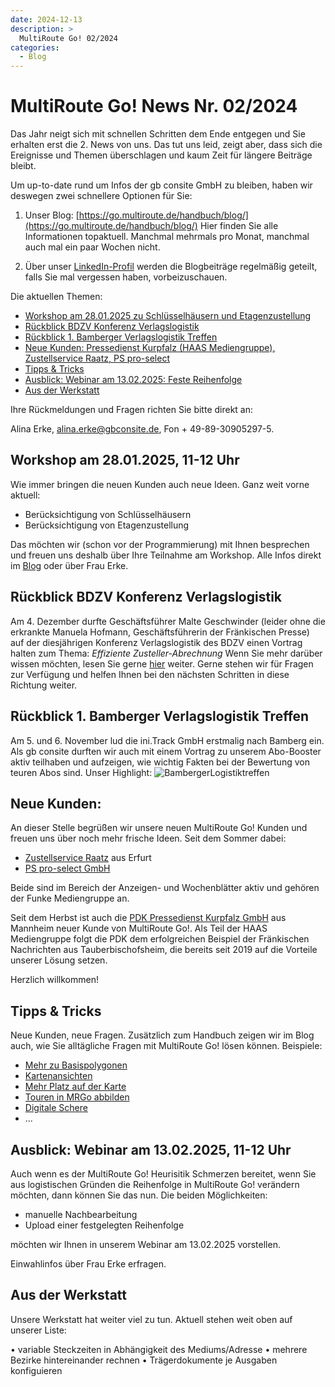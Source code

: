 ```yaml
---
date: 2024-12-13
description: >
  MultiRoute Go! 02/2024
categories:
  - Blog
---
```


# MultiRoute Go! News Nr. 02/2024

Das Jahr neigt sich mit schnellen Schritten dem Ende entgegen und Sie erhalten erst die 2. News von uns. 
Das tut uns leid, zeigt aber, dass sich die Ereignisse und Themen überschlagen und kaum Zeit für längere Beiträge bleibt. 

Um up-to-date rund um Infos der gb consite GmbH zu bleiben, haben wir deswegen zwei schnellere Optionen für Sie:

1. Unser Blog: [https://go.multiroute.de/handbuch/blog/](https://go.multiroute.de/handbuch/blog/)
Hier finden Sie alle Informationen topaktuell. Manchmal mehrmals pro Monat, manchmal auch mal ein paar Wochen nicht.

2. Über unser [LinkedIn-Profil](https://www.linkedin.com/company/gb-consite-gmbh/) werden die Blogbeiträge regelmäßig geteilt, falls Sie mal vergessen haben, vorbeizuschauen.

Die aktuellen Themen:

- [Workshop am 28.01.2025 zu Schlüsselhäusern und Etagenzustellung](https://go.multiroute.de/handbuch/blog/2024/12/13/multiroute-go-news-nr-012024/#workshop-am-28012025-11-12-uhr)
- [Rückblick BDZV Konferenz Verlagslogistik](https://go.multiroute.de/handbuch/blog/2024/12/13/multiroute-go-news-nr-012024/#ruckblick-bdzv-konferenz-verlagslogistik)
- [Rückblick 1. Bamberger Verlagslogistik Treffen](https://go.multiroute.de/handbuch/blog/2024/12/13/multiroute-go-news-nr-012024/#ruckblick-1-bamberger-verlagslogistik-treffen)
- [Neue Kunden: Pressedienst Kurpfalz (HAAS Mediengruppe), Zustellservice Raatz, PS pro-select](https://go.multiroute.de/handbuch/blog/2024/12/13/multiroute-go-news-nr-012024/#neue-kunden)
- [Tipps & Tricks](https://go.multiroute.de/handbuch/blog/2024/12/13/multiroute-go-news-nr-012024/#tipps-tricks)
- [Ausblick: Webinar am 13.02.2025: Feste Reihenfolge](https://go.multiroute.de/handbuch/blog/2024/12/13/multiroute-go-news-nr-012024/#ausblick-webinar-am-13022025-11-12-uhr)
- [Aus der Werkstatt](https://go.multiroute.de/handbuch/blog/2024/12/13/multiroute-go-news-nr-012024/#aus-der-werkstatt)

<!-- more -->

Ihre Rückmeldungen und Fragen richten Sie bitte direkt an:

Alina Erke, alina.erke@gbconsite.de, Fon + 49-89-30905297-5.

## Workshop am 28.01.2025, 11-12 Uhr

Wie immer bringen die neuen Kunden auch neue Ideen. Ganz weit vorne aktuell:

- Berücksichtigung von Schlüsselhäusern
- Berücksichtigung von Etagenzustellung

Das möchten wir (schon vor der Programmierung) mit Ihnen besprechen und freuen uns deshalb über Ihre Teilnahme am Workshop.
Alle Infos direkt im [Blog](https://go.multiroute.de/handbuch/blog/) oder über Frau Erke. 

## Rückblick BDZV Konferenz Verlagslogistik
Am 4. Dezember durfte Geschäftsführer Malte Geschwinder (leider ohne die erkrankte Manuela Hofmann, Geschäftsführerin der Fränkischen Presse) auf der diesjährigen Konferenz Verlagslogistik des BDZV einen Vortrag halten zum Thema: 
*Effiziente Zusteller-Abrechnung*
Wenn Sie mehr darüber wissen möchten, lesen Sie gerne [hier](https://go.multiroute.de/handbuch/blog/2024/11/19/wir-fahren-nach-berlin---konferenz-verlagslogistik/) weiter. Gerne stehen wir für Fragen zur Verfügung und helfen Ihnen bei den nächsten Schritten in diese Richtung weiter.

## Rückblick 1. Bamberger Verlagslogistik Treffen
Am 5. und 6. November lud die ini.Track GmbH erstmalig nach Bamberg ein.
Als gb consite durften wir auch mit einem Vortrag zu unserem Abo-Booster aktiv teilhaben und aufzeigen, wie wichtig Fakten bei der Bewertung von teuren Abos sind. 
Unser Highlight:
![BambergerLogistiktreffen](https://github.com/user-attachments/assets/f2b26a73-090e-4cda-9611-a8612685cf31)

## Neue Kunden:
An dieser Stelle begrüßen wir unsere neuen MultiRoute Go! Kunden und freuen uns über noch mehr frische Ideen. Seit dem Sommer dabei:

- [Zustellservice Raatz](https://zustellservice-raatz.de/) aus Erfurt
- [PS pro-select GmbH](https://www.ps-pro-select.de/)
  
Beide sind im Bereich der Anzeigen- und Wochenblätter aktiv und gehören der Funke Mediengruppe an.

Seit dem Herbst ist auch die [PDK Pressedienst Kurpfalz GmbH](https://www.pdk.de/) aus Mannheim neuer Kunde von MultiRoute Go!. Als Teil der HAAS Mediengruppe folgt die PDK dem erfolgreichen Beispiel der Fränkischen Nachrichten aus Tauberbischofsheim, die bereits seit 2019 auf die Vorteile unserer Lösung setzen. 

Herzlich willkommen!

## Tipps & Tricks
Neue Kunden, neue Fragen. Zusätzlich zum Handbuch zeigen wir im Blog auch, wie Sie alltägliche Fragen mit MultiRoute Go! lösen können. 
Beispiele:
- [Mehr zu Basispolygonen](https://go.multiroute.de/handbuch/blog/2024/11/12/was-sind-eigentlich-basispolygone-und-warum-sich-die-flei%C3%9Farbeit-beim-zeichnen-lohnt-/)
- [Kartenansichten](https://go.multiroute.de/handbuch/blog/2024/10/10/-bessere-planung-mit-multiroute-go--die-richtige-kartenansicht-ist-entscheidend-/)
- [Mehr Platz auf der Karte](https://go.multiroute.de/handbuch/blog/2024/10/09/-multiroute-go-tipp-der-woche-mehr-platz-f%C3%BCr-deine-karte-/)
- [Touren in MRGo abbilden](https://go.multiroute.de/handbuch/blog/2024/10/08/-effiziente-tourenplanung-beginnt-schon-in-multiroute-go-/)
- [Digitale Schere](https://go.multiroute.de/handbuch/blog/2024/10/04/-die-digitale-schere-in-multiroute-go--einfacher-schneller-besser-/)
- ...

## Ausblick: Webinar am 13.02.2025, 11-12 Uhr
Auch wenn es der MultiRoute Go! Heurisitik Schmerzen bereitet, wenn Sie aus logistischen Gründen die Reihenfolge in MultiRoute Go! verändern möchten, dann können Sie das nun.
Die beiden Möglichkeiten: 

- manuelle Nachbearbeitung
- Upload einer festgelegten Reihenfolge
  
möchten wir Ihnen in unserem Webinar am 13.02.2025 vorstellen.

Einwahlinfos über Frau Erke erfragen.

## Aus der Werkstatt

Unsere Werkstatt hat weiter viel zu tun. Aktuell stehen weit oben auf unserer Liste:

•	variable Steckzeiten in Abhängigkeit des Mediums/Adresse
•	mehrere Bezirke hintereinander rechnen
•	Trägerdokumente je Ausgaben konfiguieren
